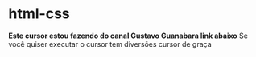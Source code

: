 # html-css
<strong> Este cursor estou fazendo do canal Gustavo Guanabara link abaixo</strong>
<a href="https://www.youtube.com/c/CursoemV%C3%ADdeo"> Se você quiser executar o cursor tem diversões cursor de graça</a>

<style>

a{
    text-decoration: none;
}
</style>